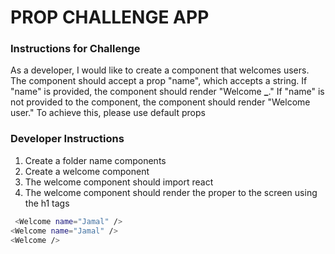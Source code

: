 # PROP CHALLENGE APP

### Instructions for Challenge

As a developer, I would like to create a component that welcomes users.
The component should accept a prop "name", which accepts a string.
If "name" is provided, the component should render "Welcome **\_**."
If "name" is not provided to the component, the component should render "Welcome user."
To achieve this, please use default props

### Developer Instructions

1.  Create a folder name components
2.  Create a welcome component
3.  The welcome component should import react
4.  The welcome component should render the proper to the screen using the h1 tags

```bash
 <Welcome name="Jamal" />
<Welcome name="Jamal" />
<Welcome />
```
